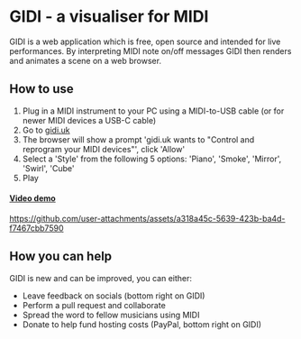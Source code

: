# GIDI - a visualiser for MIDI

GIDI is a web application which is free, open source and intended for live performances. By interpreting MIDI note on/off messages GIDI then renders and animates a scene on a web browser.

## How to use

1. Plug in a MIDI instrument to your PC using a MIDI-to-USB cable (or for newer MIDI devices a USB-C cable)
2. Go to [gidi.uk](https://gidi.uk)
3. The browser will show a prompt 'gidi.uk wants to "Control and reprogram your MIDI devices"', click 'Allow'
4. Select a 'Style' from the following 5 options: 'Piano', 'Smoke', 'Mirror', 'Swirl', 'Cube'
5. Play

#### <ins>Video demo</ins>

https://github.com/user-attachments/assets/a318a45c-5639-423b-ba4d-f7467cbb7590

## How you can help

GIDI is new and can be improved, you can either:

- Leave feedback on socials (bottom right on GIDI)
- Perform a pull request and collaborate
- Spread the word to fellow musicians using MIDI
- Donate to help fund hosting costs (PayPal, bottom right on GIDI)

